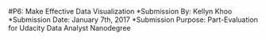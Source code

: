 #P6: Make Effective Data Visualization
*Submission By: Kellyn Khoo
*Submission Date: January 7th, 2017
*Submission Purpose: Part-Evaluation for Udacity Data Analyst Nanodegree
